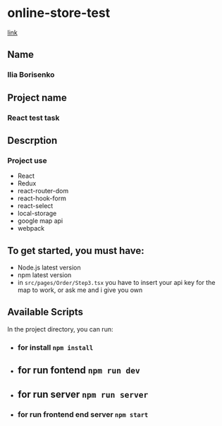 # online-store-test

[link](https://online-store-genexys.vercel.app/)

## Name

### Ilia Borisenko

## Project name

### React test task

## Descrption

### Project use

- React
- Redux
- react-router-dom
- react-hook-form
- react-select
- local-storage
- google map api
- webpack

## To get started, you must have:

- Node.js latest version
- npm latest version
- in `src/pages/Order/Step3.tsx` you have to insert your api key for the map to work, or ask me and i give you own

## Available Scripts

In the project directory, you can run:

- ### for install `npm install`
- ## for run fontend `npm run dev`
- ## for run server `npm run server`
- ### for run frontend end server `npm start`
